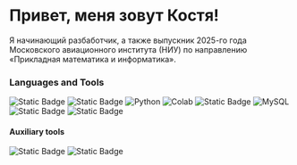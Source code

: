 # Привет, меня зовут Костя!

Я начинающий разбаботчик, а также выпускник 2025-го года Московского авиационного института (НИУ) по направлению «Прикладная математика и информатика».

### Languages and Tools

![Static Badge](https://img.shields.io/badge/C-blue?style=for-the-badge&logo=C&logoColor=white)
![Static Badge](https://img.shields.io/badge/C%2B%2B-purple?style=for-the-badge&logo=C%2B%2B&logoColor=white)
![Python](https://img.shields.io/badge/Python-3776AB?style=for-the-badge&logo=python&logoColor=white)
![Colab](https://img.shields.io/badge/Colab-F9AB00?style=for-the-badge&logo=googlecolab&color=525252)
![Static Badge](https://img.shields.io/badge/QT-green?style=for-the-badge&logo=Qt&logoColor=white)
![MySQL](https://img.shields.io/badge/MySQL-00000F?style=for-the-badge&logo=mysql&logoColor=white)
![Static Badge](https://img.shields.io/badge/gnubash-grey?style=for-the-badge&logo=gnubash&logoColor=green)
![Static Badge](https://img.shields.io/badge/linux-E1D9D1?style=for-the-badge&logo=linux&logoColor=black)

#### Auxiliary tools
![Static Badge](https://img.shields.io/badge/trello-blue?style=for-the-badge&logo=trello&logoColor=white)
![Static Badge](https://img.shields.io/badge/Figma-black?style=for-the-badge&logo=Figma&logoColor=white)

<!--
**Kofre-chist/Kofre-chist** is a ✨ _special_ ✨ repository because its `README.md` (this file) appears on your GitHub profile.

Here are some ideas to get you started:

- 🔭 I’m currently working on ...
- 🌱 I’m currently learning ...
- 👯 I’m looking to collaborate on ...
- 🤔 I’m looking for help with ...
- 💬 Ask me about ...
- 📫 How to reach me: ...
- 😄 Pronouns: ...
- ⚡ Fun fact: ...
-->
